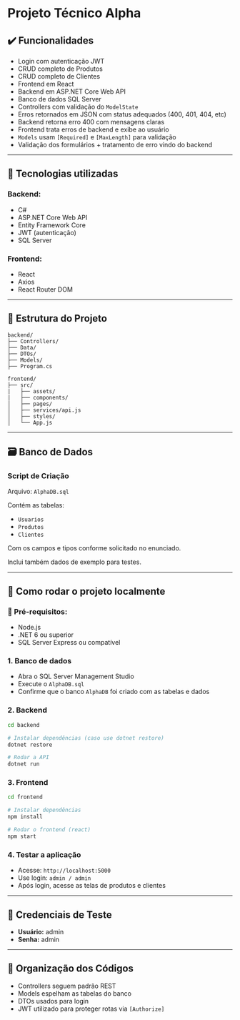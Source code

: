 # Projeto Técnico Alpha

## ✔️ Funcionalidades
- Login com autenticação JWT
- CRUD completo de Produtos
- CRUD completo de Clientes
- Frontend em React
- Backend em ASP.NET Core Web API
- Banco de dados SQL Server
- Controllers com validação do `ModelState`
- Erros retornados em JSON com status adequados (400, 401, 404, etc)
- Backend retorna erro 400 com mensagens claras
- Frontend trata erros de backend e exibe ao usuário
- `Models` usam `[Required]` e `[MaxLength]` para validação
- Validação dos formulários + tratamento de erro vindo do backend

---

## 🧱 Tecnologias utilizadas

### Backend:
- C#
- ASP.NET Core Web API
- Entity Framework Core
- JWT (autenticação)
- SQL Server

### Frontend:
- React
- Axios
- React Router DOM

---

## 📁 Estrutura do Projeto

```
backend/
├── Controllers/
├── Data/
├── DTOs/
├── Models/
├── Program.cs

frontend/
├── src/
|   ├── assets/
|   ├── components/
│   ├── pages/
│   ├── services/api.js
│   ├── styles/
│   └── App.js
```

---

## 🗃️ Banco de Dados

### Script de Criação
Arquivo: `AlphaDB.sql`

Contém as tabelas:
- `Usuarios`
- `Produtos`
- `Clientes`

Com os campos e tipos conforme solicitado no enunciado.

Inclui também dados de exemplo para testes.

---

## 🧪 Como rodar o projeto localmente

### 🔧 Pré-requisitos:
- Node.js
- .NET 6 ou superior
- SQL Server Express ou compatível

### 1. Banco de dados
- Abra o SQL Server Management Studio
- Execute o `AlphaDB.sql`
- Confirme que o banco `AlphaDB` foi criado com as tabelas e dados

### 2. Backend
```bash
cd backend

# Instalar dependências (caso use dotnet restore)
dotnet restore

# Rodar a API
dotnet run
```

### 3. Frontend
```bash
cd frontend

# Instalar dependências
npm install

# Rodar o frontend (react)
npm start
```

### 4. Testar a aplicação
- Acesse: `http://localhost:5000`
- Use login: `admin / admin`
- Após login, acesse as telas de produtos e clientes

---

## 🔐 Credenciais de Teste
- **Usuário:** admin
- **Senha:** admin

---

## 📂 Organização dos Códigos
- Controllers seguem padrão REST
- Models espelham as tabelas do banco
- DTOs usados para login
- JWT utilizado para proteger rotas via `[Authorize]`
